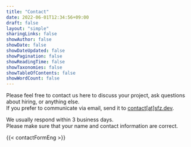 ```yaml
---
title: "Contact"
date: 2022-06-01T12:34:56+09:00
draft: false
layout: "simple"
sharingLinks: false
showAuthor: false
showDate: false
showDateUpdated: false
showPagination: false
showReadingTime: false
showTaxonomies: false
showTableOfContents: false
showWordCount: false
---
```


Please feel free to contact us here to discuss your project, ask questions about hiring, or anything else.  
If you prefer to communicate via email, send it to [contact[at]sfz.dev](mailto:contact[at]sfz.dev).

We usually respond within 3 business days.  
Please make sure that your name and contact information are correct.

{{< contactFormEng >}}
